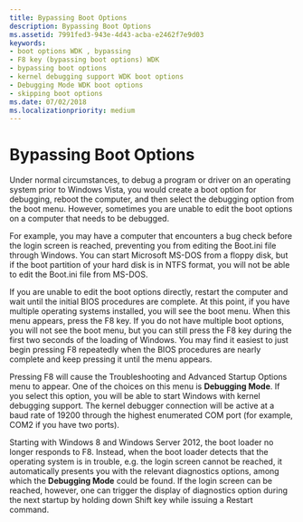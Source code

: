 ```yaml
---
title: Bypassing Boot Options
description: Bypassing Boot Options
ms.assetid: 7991fed3-943e-4d43-acba-e2462f7e9d03
keywords:
- boot options WDK , bypassing
- F8 key (bypassing boot options) WDK
- bypassing boot options
- kernel debugging support WDK boot options
- Debugging Mode WDK boot options
- skipping boot options
ms.date: 07/02/2018
ms.localizationpriority: medium
---
```


# Bypassing Boot Options

Under normal circumstances, to debug a program or driver on an operating system prior to Windows Vista, you would create a boot option for debugging, reboot the computer, and then select the debugging option from the boot menu. However, sometimes you are unable to edit the boot options on a computer that needs to be debugged.

For example, you may have a computer that encounters a bug check before the login screen is reached, preventing you from editing the Boot.ini file through Windows. You can start Microsoft MS-DOS from a floppy disk, but if the boot partition of your hard disk is in NTFS format, you will not be able to edit the Boot.ini file from MS-DOS.

If you are unable to edit the boot options directly, restart the computer and wait until the initial BIOS procedures are complete. At this point, if you have multiple operating systems installed, you will see the boot menu. When this menu appears, press the F8 key. If you do not have multiple boot options, you will not see the boot menu, but you can still press the F8 key during the first two seconds of the loading of Windows. You may find it easiest to just begin pressing F8 repeatedly when the BIOS procedures are nearly complete and keep pressing it until the menu appears.

Pressing F8 will cause the Troubleshooting and Advanced Startup Options menu to appear. One of the choices on this menu is **Debugging Mode**. If you select this option, you will be able to start Windows with kernel debugging support. The kernel debugger connection will be active at a baud rate of 19200 through the highest enumerated COM port (for example, COM2 if you have two ports).

Starting with Windows 8 and Windows Server 2012, the boot loader no longer responds to F8. Instead, when the boot loader detects that the operating system is in trouble, e.g. the login screen cannot be reached, it automatically presents you with the relevant diagnostics options, among which the **Debugging Mode** could be found. If the login screen can be reached, however, one can trigger the display of diagnostics option during the next startup by holding down Shift key while issuing a Restart command.

 





